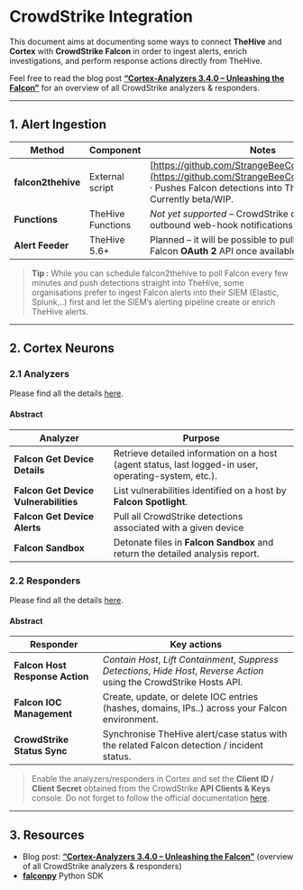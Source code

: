 # CrowdStrike Integration

This document aims at documenting some ways to connect **TheHive** and **Cortex** with **CrowdStrike Falcon** in order to ingest alerts, enrich investigations, and perform response actions directly from TheHive.

Feel free to read the blog post [**“Cortex-Analyzers 3.4.0 – Unleashing the Falcon”**](https://strangebee.com/blog/cortex-analyzers-3-4-0-unleashing-the-falcon/) for an overview of all CrowdStrike analyzers & responders.

---

## 1. Alert Ingestion

| Method             | Component         | Notes                                                                                                                                                                       |
| ------------------ | ----------------- | --------------------------------------------------------------------------------------------------------------------------------------------------------------------------- |
| **falcon2thehive** | External script   | [https://github.com/StrangeBeeCorp/falcon2thehive](https://github.com/StrangeBeeCorp/falcon2thehive) · Pushes Falcon detections into TheHive as alerts. Currently beta/WIP. |
| **Functions**      | TheHive Functions | *Not yet supported* – CrowdStrike does not expose outbound web-hook notifications for detections.                                                                           |
| **Alert Feeder**   | TheHive 5.6+      | Planned – it will be possible to pull detections via the Falcon **OAuth 2** API once available in TheHive 5.6.                                                                                |

> **Tip :** While you can schedule falcon2thehive to poll Falcon every few minutes and push detections straight into TheHive, some organisations prefer to ingest Falcon alerts into their SIEM (Elastic, Splunk,..) first and let the SIEM’s alerting pipeline create or enrich TheHive alerts.

---

## 2. Cortex Neurons

### 2.1 Analyzers

Please find all the details [here](https://github.com/TheHive-Project/Cortex-Analyzers/tree/master/analyzers/CrowdstrikeFalcon).

#### Abstract
| Analyzer                              | Purpose                                                                                           |
| ------------------------------------- | ------------------------------------------------------------------------------------------------- |
| **Falcon Get Device Details**         | Retrieve detailed information on a host (agent status, last logged-in user, operating-system, etc.). |
| **Falcon Get Device Vulnerabilities** | List vulnerabilities identified on a host by **Falcon Spotlight**.                                |
| **Falcon Get Device Alerts**          | Pull all CrowdStrike detections associated with a given device      |
| **Falcon Sandbox**                    | Detonate files in **Falcon Sandbox** and return the detailed analysis report.           |

### 2.2 Responders

Please find all the details [here](https://github.com/TheHive-Project/Cortex-Analyzers/tree/master/responders/CrowdstrikeFalcon).
#### Abstract

| Responder                       | Key actions                                                                                                               |
| ------------------------------- | ------------------------------------------------------------------------------------------------------------------------- |
| **Falcon Host Response Action** | *Contain Host*, *Lift Containment*, *Suppress Detections*, *Hide Host*, *Reverse Action* using the CrowdStrike Hosts API. |
| **Falcon IOC Management**       | Create, update, or delete IOC entries (hashes, domains, IPs..) across your Falcon environment.                     |
| **CrowdStrike Status Sync**     | Synchronise TheHive alert/case status with the related Falcon detection / incident status.                                |

> Enable the analyzers/responders in Cortex and set the **Client ID / Client Secret** obtained from the CrowdStrike **API Clients & Keys** console. Do not forget to follow the official documentation [here](https://thehive-project.github.io/Cortex-Analyzers/).

---

## 3. Resources

* Blog post: [**“Cortex-Analyzers 3.4.0 – Unleashing the Falcon”**](https://strangebee.com/blog/cortex-analyzers-3-4-0-unleashing-the-falcon/) (overview of all CrowdStrike analyzers & responders)
* [**falconpy**](https://www.falconpy.io/Home.html) Python SDK